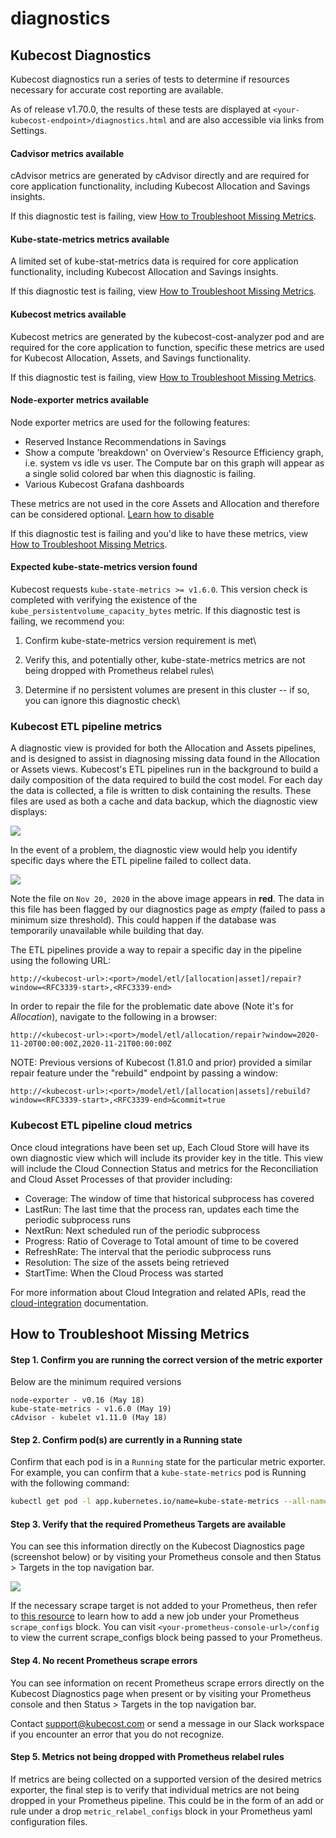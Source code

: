 # diagnostics

## Kubecost Diagnostics

Kubecost diagnostics run a series of tests to determine if resources necessary for accurate cost reporting are available.

As of release v1.70.0, the results of these tests are displayed at `<your-kubecost-endpoint>/diagnostics.html` and are also accessible via links from Settings.

#### Cadvisor metrics available

cAdvisor metrics are generated by cAdvisor directly and are required for core application functionality, including Kubecost Allocation and Savings insights.

If this diagnostic test is failing, view [How to Troubleshoot Missing Metrics](diagnostics.md#how-to-troubleshoot-missing-metrics).

#### Kube-state-metrics metrics available

A limited set of kube-stat-metrics data is required for core application functionality, including Kubecost Allocation and Savings insights.

If this diagnostic test is failing, view [How to Troubleshoot Missing Metrics](diagnostics.md#how-to-troubleshoot-missing-metrics).

#### Kubecost metrics available

Kubecost metrics are generated by the kubecost-cost-analyzer pod and are required for the core application to function, specific these metrics are used for Kubecost Allocation, Assets, and Savings functionality.

If this diagnostic test is failing, view [How to Troubleshoot Missing Metrics](diagnostics.md#how-to-troubleshoot-missing-metrics).

#### Node-exporter metrics available

Node exporter metrics are used for the following features:

* Reserved Instance Recommendations in Savings
* Show a compute 'breakdown' on Overview's Resource Efficiency graph, i.e. system vs idle vs user. The Compute bar on this graph will appear as a single solid colored bar when this diagnostic is failing.
* Various Kubecost Grafana dashboards

These metrics are not used in the core Assets and Allocation and therefore can be considered optional. [Learn how to disable](/using-kubecost/getting-started#using-an-existing-node-exporter)

If this diagnostic test is failing and you'd like to have these metrics, view [How to Troubleshoot Missing Metrics](diagnostics.md#how-to-troubleshoot-missing-metrics).

#### Expected kube-state-metrics version found

Kubecost requests `kube-state-metrics >= v1.6.0`. This version check is completed with verifying the existence of the `kube_persistentvolume_capacity_bytes` metric. If this diagnostic test is failing, we recommend you:

1. Confirm kube-state-metrics version requirement is met\

2. Verify this, and potentially other, kube-state-metrics metrics are not being dropped with Prometheus relabel rules\

3. Determine if no persistent volumes are present in this cluster -- if so, you can ignore this diagnostic check\

### Kubecost ETL pipeline metrics

A diagnostic view is provided for both the Allocation and Assets pipelines, and is designed to assist in diagnosing missing data found in the Allocation or Assets views. Kubecost's ETL pipelines run in the background to build a daily composition of the data required to build the cost model. For each day the data is collected, a file is written to disk containing the results. These files are used as both a cache and data backup, which the diagnostic view displays:

![](https://raw.githubusercontent.com/kubecost/docs/main/images/diagnostics-etl.png)

In the event of a problem, the diagnostic view would help you identify specific days where the ETL pipeline failed to collect data.

![](https://raw.githubusercontent.com/kubecost/docs/main/images/diagnostics-etl-problem.png)

Note the file on `Nov 20, 2020` in the above image appears in **red**. The data in this file has been flagged by our diagnostics page as _empty_ (failed to pass a minimum size threshold). This could happen if the database was temporarily unavailable while building that day.

The ETL pipelines provide a way to repair a specific day in the pipeline using the following URL:

```
http://<kubecost-url>:<port>/model/etl/[allocation|asset]/repair?window=<RFC3339-start>,<RFC3339-end>
```

In order to repair the file for the problematic date above (Note it's for _Allocation_), navigate to the following in a browser:

```
http://<kubecost-url>:<port>/model/etl/allocation/repair?window=2020-11-20T00:00:00Z,2020-11-21T00:00:00Z
```

NOTE: Previous versions of Kubecost (1.81.0 and prior) provided a similar repair feature under the "rebuild" endpoint by passing a window:

```
http://<kubecost-url>:<port>/model/etl/[allocation|assets]/rebuild?window=<RFC3339-start>,<RFC3339-end>&commit=true
```

### Kubecost ETL pipeline cloud metrics

Once cloud integrations have been set up, Each Cloud Store will have its own diagnostic view which will include its provider key in the title. This view will include the Cloud Connection Status and metrics for the Reconciliation and Cloud Asset Processes of that provider including:

* Coverage: The window of time that historical subprocess has covered
* LastRun: The last time that the process ran, updates each time the periodic subprocess runs
* NextRun: Next scheduled run of the periodic subprocess
* Progress: Ratio of Coverage to Total amount of time to be covered
* RefreshRate: The interval that the periodic subprocess runs
* Resolution: The size of the assets being retrieved
* StartTime: When the Cloud Process was started

For more information about Cloud Integration and related APIs, read the [cloud-integration](/cloud-integration.md) documentation.

## How to Troubleshoot Missing Metrics

#### Step 1. Confirm you are running the correct version of the metric exporter

Below are the minimum required versions

```
node-exporter - v0.16 (May 18)
kube-state-metrics - v1.6.0 (May 19)
cAdvisor - kubelet v1.11.0 (May 18)
```

#### Step 2. Confirm pod(s) are currently in a Running state

Confirm that each pod is in a `Running` state for the particular metric exporter. For example, you can confirm that a `kube-state-metrics` pod is Running with the following command:

```bash
kubectl get pod -l app.kubernetes.io/name=kube-state-metrics --all-namespaces
```

#### Step 3. Verify that the required Prometheus Targets are available

You can see this information directly on the Kubecost Diagnostics page (screenshot below) or by visiting your Prometheus console and then Status > Targets in the top navigation bar.

![](https://raw.githubusercontent.com/kubecost/docs/main/images/diagnostics-prom-targets.png)

If the necessary scrape target is not added to your Prometheus, then refer to [this resource](https://prometheus.io/docs/prometheus/latest/configuration/configuration/#scrape\_config) to learn how to add a new job under your Prometheus `scrape_configs` block. You can visit `<your-prometheus-console-url>/config` to view the current scrape\_configs block being passed to your Prometheus.

#### Step 4. No recent Prometheus scrape errors

You can see information on recent Prometheus scrape errors directly on the Kubecost Diagnostics page when present or by visiting your Prometheus console and then Status > Targets in the top navigation bar.

Contact support@kubecost.com or send a message in our Slack workspace if you encounter an error that you do not recognize.

#### Step 5. Metrics not being dropped with Prometheus relabel rules

If metrics are being collected on a supported version of the desired metrics exporter, the final step is to verify that individual metrics are not being dropped in your Prometheus pipeline. This could be in the form of an add or rule under a drop `metric_relabel_configs` block in your Prometheus yaml configuration files.
